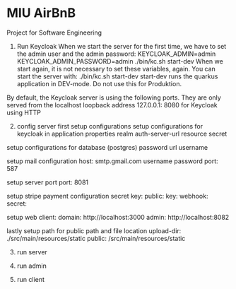 # MIU AirBnB

Project for Software Engineering

1. Run Keycloak
   When we start the server for the first time, we have to set the admin user and the admin password:
   KEYCLOAK_ADMIN=admin KEYCLOAK_ADMIN_PASSWORD=admin ./bin/kc.sh start-dev
   When we start again, it is not necessary to set these variables, again. You can start the server with:
   ./bin/kc.sh start-dev
   start-dev runs the quarkus application in DEV-mode. Do not use this for Produktion.

By default, the Keycloak server is using the following ports. They are only served from the localhost loopback address 127.0.0.1:
8080 for Keycloak using HTTP

2. config server
   first setup configurations
   setup configurations for keycloak in application properties
   realm
   auth-server-url
   resource
   secret

setup configurations for database (postgres)
password
url
username

setup mail configuration
host: smtp.gmail.com
username
password
port: 587

setup server port
port: 8081

setup stripe payment configuration
secret
key:
public:
key:
webhook:
secret:

setup web client:
domain: http://localhost:3000
admin: http://localhost:8082

lastly setup path for public path and file location
upload-dir: ./src/main/resources/static
public: /src/main/resources/static

3. run server

4. run admin

5. run client
